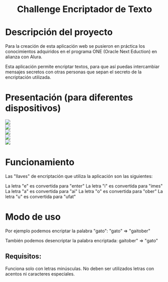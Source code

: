 <h1 align="center">Challenge Encriptador de Texto</h1>

# Descripción del proyecto
Para la creación de esta aplicación web se pusieron en práctica los conocimientos adquiridos en el programa ONE (Oracle Next Eduction) en alianza con Alura.

Esta aplicación permite encriptar textos, para que así puedas intercambiar mensajes secretos con otras personas que sepan el secreto de la encriptación utilizada.

# Presentación (para diferentes dispositivos)

<img style="display: block; margin: auto;" src="![image](https://github.com/user-attachments/assets/0743b545-b1c0-41cd-a197-8b36b73f440f)"/>
<img style="display: block; margin: auto;" src="![image](https://github.com/user-attachments/assets/b31e3866-84d0-4c88-b7b5-78387eb187fb)"/>
<img style="display: block; margin: auto;" src="![image](https://github.com/user-attachments/assets/2e6c7255-40d3-4c4e-9964-50f1502dd7c5)"/>
<img style="display: block; margin: auto;" src="![image](https://github.com/user-attachments/assets/6a142002-8982-4b55-adf7-b9e5e73399b6)"/>
<img style="display: block; margin: auto;" src="![image](https://github.com/user-attachments/assets/8d92722f-56e4-4fb5-ac15-006852d8d7ae)"/>

# Funcionamiento

Las "llaves" de encriptación que utiliza la aplicación son las siguientes:

La letra "e" es convertida para "enter"
La letra "i" es convertida para "imes"
La letra "a" es convertida para "ai"
La letra "o" es convertida para "ober"
La letra "u" es convertida para "ufat"

# Modo de uso

Por ejemplo podemos encriptar la palabra "gato":
"gato" => "gaitober"

También podemos desencriptar la palabra encriptada:
gaitober" => "gato"

## Requisitos:

Funciona solo con letras minúsculas.
No deben ser utilizados letras con acentos ni caracteres especiales.


